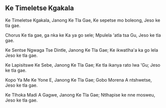 ## Ke Timeletse Kgakala

Ke Timeletse Kgakala, Janong Ke Tla Gae,
Ke sepetse mo boleong, Jeso ke tla gae.

Chorus
Ke tla gae, ga nka ke Ka ya go sele;
Mpulela 'atla tsa Gu, Jeso ke tla gae.

Ke Sentse Ngwaga Tse Dintle, Janong Ke Tla Gae;
Ke ikwatlha'a ka go lela Jeso ke tla gae.

Ke Lapisitswe Ke Sebe, Janong Ke Tla Gae;
Ke tla ikanya rato lwa 'Gu; Jeso ke tla gae.

Kopo Ya Me Ke Yone E, Janong Ke Tla Gae;
Gobo Morena A ntshwetse, Jeso ke tla gae.

Ke Tlhoka Madi A Gagwe, Janong Ke Tla Gae;
Ntlhapise ke nne mosweu, Jeso ke tla gae.

